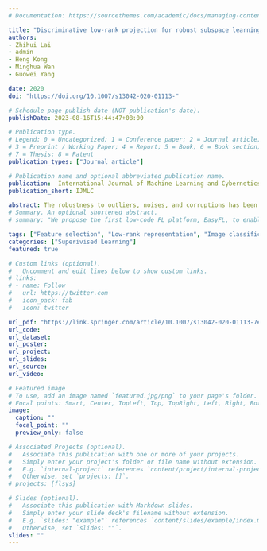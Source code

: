 ```yaml
---
# Documentation: https://sourcethemes.com/academic/docs/managing-content/

title: "Discriminative low-rank projection for robust subspace learning"
authors: 
- Zhihui Lai
- admin
- Heng Kong
- Minghua Wan
- Guowei Yang

date: 2020
doi: "https://doi.org/10.1007/s13042-020-01113-"

# Schedule page publish date (NOT publication's date).
publishDate: 2023-08-16T15:44:47+08:00

# Publication type.
# Legend: 0 = Uncategorized; 1 = Conference paper; 2 = Journal article;
# 3 = Preprint / Working Paper; 4 = Report; 5 = Book; 6 = Book section;
# 7 = Thesis; 8 = Patent
publication_types: ["Journal article"]

# Publication name and optional abbreviated publication name.
publication:  International Journal of Machine Learning and Cybernetics
publication_short: IJMLC

abstract: The robustness to outliers, noises, and corruptions has been paid more attention recently to increase the performance in linear feature extraction and image classification. As one of the most effective subspace learning methods, low-rank representation (LRR) can improve the robustness of an algorithm by exploring the global representative structure information among the samples. However, the traditional LRR cannot project the training samples into low-dimensional subspace with supervised information. Thus, in this paper, we integrate the properties of LRR with supervised dimensionality reduction techniques to obtain optimal low-rank subspace and discriminative projection at the same time. To achieve this goal, we proposed a novel model named Discriminative Low-Rank Projection (DLRP). Furthermore, DLRP can break the limitation of the small class problem which means the number of projections is bound by the number of classes. Our model can be solved by alternatively linearized alternating direction method with adaptive penalty and the singular value decomposition. Besides, the analyses of differences between DLRP and previous related models are shown. Extensive experiments conducted on various contaminated databases have confirmed the superiority of the proposed method.
# Summary. An optional shortened abstract.
# summary: "We propose the first low-code FL platform, EasyFL, to enable users with various levels of expertise to experiment and prototype FL applications with little coding. We achieve this goal while ensuring great flexibility and extensibility for customization by unifying simple API design, modular design, and granular training flow abstraction. Besides, EasyFL expedites distributed training by 1.5x."

tags: ["Feature selection", "Low-rank representation", "Image classification", "Subspace learning"]
categories: ["Superivised Learning"]
featured: true

# Custom links (optional).
#   Uncomment and edit lines below to show custom links.
# links:
# - name: Follow
#   url: https://twitter.com
#   icon_pack: fab
#   icon: twitter

url_pdf: "https://link.springer.com/article/10.1007/s13042-020-01113-7#citeas"
url_code: 
url_dataset:
url_poster:
url_project:
url_slides:
url_source:
url_video:

# Featured image
# To use, add an image named `featured.jpg/png` to your page's folder. 
# Focal points: Smart, Center, TopLeft, Top, TopRight, Left, Right, BottomLeft, Bottom, BottomRight.
image:
  caption: ""
  focal_point: ""
  preview_only: false

# Associated Projects (optional).
#   Associate this publication with one or more of your projects.
#   Simply enter your project's folder or file name without extension.
#   E.g. `internal-project` references `content/project/internal-project/index.md`.
#   Otherwise, set `projects: []`.
# projects: [flsys]

# Slides (optional).
#   Associate this publication with Markdown slides.
#   Simply enter your slide deck's filename without extension.
#   E.g. `slides: "example"` references `content/slides/example/index.md`.
#   Otherwise, set `slides: ""`.
slides: ""
---
```

